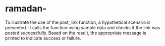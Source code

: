 # ramadan-
To illustrate the use of the post_link function, a hypothetical scenario is presented. It calls the function using sample data and checks if the link was posted successfully. Based on the result, the appropriate message is printed to indicate success or failure.
